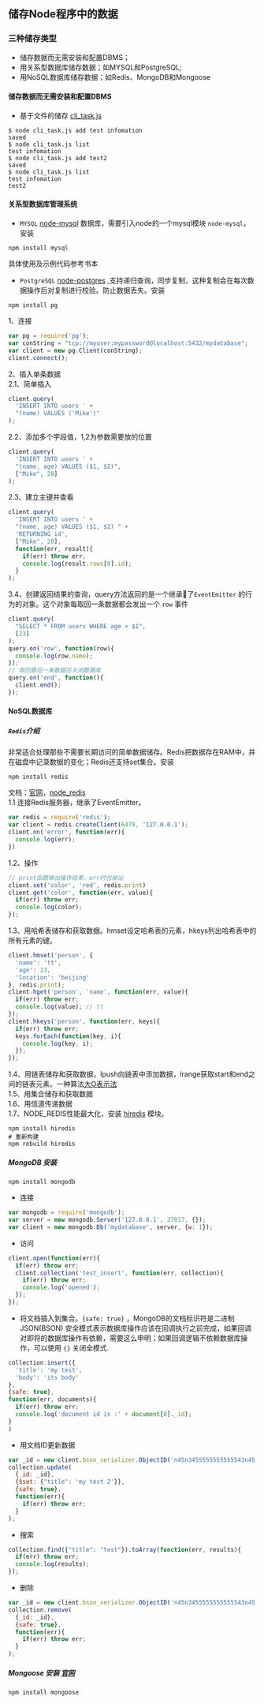 ## 储存Node程序中的数据
### 三种储存类型
- 储存数据而无需安装和配置DBMS；
- 用关系型数据库储存数据；如MYSQL和PostgreSQL;
- 用NoSQL数据库储存数据；如Redis、MongoDB和Mongoose
#### 储存数据而无需安装和配置DBMS
- 基于文件的储存 [cli_task.js](./cli_task.js)
```linux
$ node cli_task.js add test infomation
saved
$ node cli_task.js list
test infomation
$ node cli_task.js add test2
saved
$ node cli_task.js list
test infomation
test2
```
#### 关系型数据库管理系统
- <code>MYSQL</code> [node-mysql](https://github.com/felixge/node-mysql) 数据库，需要引入node的一个mysql模块 <code>node-mysql</code>，安装
```linux
npm install mysql
```
具体使用及示例代码参考书本
- <code>PostgreSQL</code> [node-postgres](https://github.com/brianc/node-postgres) ,支持递归查询，同步复制，这种复制会在每次数据操作后对复制进行校验。防止数据丢失。安装
```linux
npm install pg
```
1、连接
```javascript
var pg = require('pg');
var conString = "tcp://myuser:mypassword@localhost:5432/mydatabase";
var client = new pg.Client(conString);
client.connect();
```
2、插入单条数据    
2.1、简单插入
```javascript
client.query(
  'INSERT INTO users ' +
  "(name) VALUES ('Mike')"
);
```
2.2、添加多个字段值，$1,$2为参数需要放的位置
```javascript
client.query(
  'INSERT INTO users ' +
  "(name, age) VALUES ($1, $2)",
  ["Mike", 20]
);
```
2.3、建立主键并查看
```javascript
client.query(
  'INSERT INTO users ' +
  "(name, age) VALUES ($1, $2) " +
  'RETURNING id',
  ["Mike", 20],
  function(err, result){
    if(err) throw err;
    console.log(result.rows[0].id);
  }
);
```
3.4、创建返回结果的查询，query方法返回的是一个继承了<code>EventEmitter</code> 的行为的对象。这个对象每取回一条数据都会发出一个 <code>row</code> 事件
```javascript
client.query(
  "SELECT * FROM users WHERE age > $1",
  [23]
);
query.on('row', function(row){
  console.log(row.name);
});
// 取回最后一条数据后关闭数据库
query.on('end', function(){
  client.end();
});
```
#### NoSQL数据库
##### <code>Redis</code>介绍
非常适合处理那些不需要长期访问的简单数据储存。Redis把数据存在RAM中，并在磁盘中记录数据的变化；Redis还支持set集合。安装
```linux
npm install redis
```
文档：[官网](http://redis.io/commands)，[node_redis](https://github.com/NodeRedis/node_redis)    
1.1 连接Redis服务器，继承了EventEmitter。
```javascript
var redis = require('redis');
var client = redis.createClient(6479, '127.0.0.1');
client.on('error', function(err){
  console.log(err);
})
```
1.2、操作
```javascript
// print函数输出操作结果，err时也输出
client.set('color', 'red', redis.print)
client.get('color', function(err, value){
  if(err) throw err;
  console.log(color);
});
```
1.3、用哈希表储存和获取数据。hmset设定哈希表的元素，hkeys列出哈希表中的所有元素的键。
```javascript
client.hmset('person', {
  'name': 'tt',
  'age': 23,
  'location': 'beijing'
}, redis.print);
client.hget('person', 'name', function(err, value){
  if(err) throw err;
  console.log(value); // tt
});
client.hkeys('person', function(err, keys){
  if(err) throw err;
  keys.forEach(function(key, i){
    console.log(key, i);
  });
});
```
1.4、用链表储存和获取数据，lpush向链表中添加数据，lrange获取start和end之间的链表元素。一种算法[大O表示法](http://baike.baidu.com/link?url=ml-Y8_rcysuEl3rvqVwqsTjryOxGMftfkmkCbDguKQQ-OmT8apUle4tHDbQPcGKOFPa6_JTmq3jQfYBZsDzc6a)    
1.5、用集合储存和获取数据    
1.6、用信道传递数据    
1.7、NODE_REDIS性能最大化，安装 [hiredis](https://github.com/pietern/hiredis-node) 模块。
```linux
npm install hiredis
# 重新构建
npm rebuild hiredis
```
##### MongoDB 安装
```linux
npm install mongodb
```
- 连接
```javascript
var mongodb = require('mongodb');
var server = new mongodb.Server('127.0.0.1', 27017, {});
var client = new mongodb.Db('mydatabase', server, {w: 1});
```
- 访问
```javascript
client.open(function(err){
  if(err) throw err;
  client.collection('test_insert', function(err, collection){
    if(err) throw err;
    console.log('opened');
  });
});
```
- 将文档插入到集合。<code>{safe: true}</code> ，MongoDB的文档标识符是二进制JSON(BSON) 安全模式表示数据库操作应该在回调执行之前完成，如果回调对即将的数据库操作有依赖，需要这么申明；如果回调逻辑不依赖数据库操作，可以使用 <code>{}</code> 关闭全模式.
```javascript
collection.insert({
  'title': 'my test',
  'body': 'its body'
},
{safe: true},
function(err, documents){
  if(err) throw err;
  console.log('document id is :' + document[0]._id);
}
)
```
- 用文档ID更新数据
```javascript
var _id = new client.bson_serializer.ObjectID('n45n3455555555555543n45');
collection.update(
  {_id: _id},
  {$set: {"title": 'my test 2'}},
  {safe: true},
  function(err){
    if(err) throw err;
  }
);
```
- 搜索
```javascript
collection.find({"title": "test"}).toArray(function(err, results){
  if(err) throw err;
  console.log(results);
});
```
- 删除
```javascript
var _id = new client.bson_serializer.ObjectID('n45n3455555555555543n45');
collection.remove(
  {_id: _id},
  {safe: true},
  function(err){
    if(err) throw err;
  }
);
```
##### Mongoose 安装  [官网](http://mongoosejs.com/)
```linux
npm install mongoose
```
